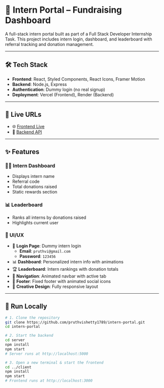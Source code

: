# 🚀 Intern Portal – Fundraising Dashboard

A full-stack intern portal built as part of a Full Stack Developer Internship Task. This project includes intern login, dashboard, and leaderboard with referral tracking and donation management.

---

## 🛠️ Tech Stack

- **Frontend**: React, Styled Components, React Icons, Framer Motion  
- **Backend**: Node.js, Express  
- **Authentication**: Dummy login (no real signup)  
- **Deployment**: Vercel (Frontend), Render (Backend)  

---

## 📸 Live URLs

- 🌐 [Frontend Live](https://your-frontend.vercel.app)  
- 🔗 [Backend API](https://your-backend.onrender.com)  

---

## ✨ Features

### 🧑‍💼 Intern Dashboard
- Displays intern name  
- Referral code  
- Total donations raised  
- Static rewards section  

### 📊 Leaderboard
- Ranks all interns by donations raised  
- Highlights current user  

### 🧩 UI/UX
- 🔐 **Login Page**: Dummy intern login  
  - **Email**: `pruthvi@gmail.com`  
  - **Password**: `123456`  
- 📊 **Dashboard**: Personalized intern info with animations  
- 🏆 **Leaderboard**: Intern rankings with donation totals  
- 🧭 **Navigation**: Animated navbar with active tab  
- 🦶 **Footer**: Fixed footer with animated social icons  
- 🎨 **Creative Design**: Fully responsive layout  

---

## 🚦 Run Locally

```bash
# 1. Clone the repository
git clone https://github.com/pruthvishetty1789/intern-portal.git
cd intern-portal

# 2. Start the backend
cd server
npm install
npm start
# Server runs at http://localhost:5000

# 3. Open a new terminal & start the frontend
cd ../client
npm install
npm start
# Frontend runs at http://localhost:3000
